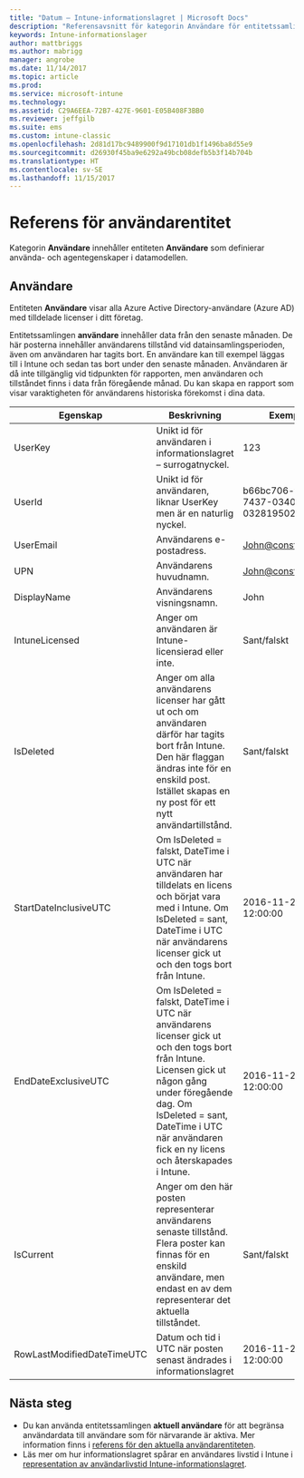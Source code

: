 ```yaml
---
title: "Datum – Intune-informationslagret | Microsoft Docs"
description: "Referensavsnitt för kategorin Användare för entitetssamlingar i API:t för Intune-informationslager."
keywords: Intune-informationslager
author: mattbriggs
ms.author: mabrigg
manager: angrobe
ms.date: 11/14/2017
ms.topic: article
ms.prod: 
ms.service: microsoft-intune
ms.technology: 
ms.assetid: C29A6EEA-72B7-427E-9601-E05B408F3BB0
ms.reviewer: jeffgilb
ms.suite: ems
ms.custom: intune-classic
ms.openlocfilehash: 2d81d17bc9489900f9d17101db1f1496ba8d55e9
ms.sourcegitcommit: d26930f45ba9e6292a49bcb08defb5b3f14b704b
ms.translationtype: HT
ms.contentlocale: sv-SE
ms.lasthandoff: 11/15/2017
---
```

# <a name="reference-for-user-entity"></a>Referens för användarentitet

Kategorin **Användare** innehåller entiteten **Användare** som definierar använda- och agentegenskaper i datamodellen.

## <a name="user"></a>Användare

Entiteten **Användare** visar alla Azure Active Directory-användare (Azure AD) med tilldelade licenser i ditt företag.

Entitetssamlingen **användare** innehåller data från den senaste månaden. De här posterna innehåller användarens tillstånd vid datainsamlingsperioden, även om användaren har tagits bort. En användare kan till exempel läggas till i Intune och sedan tas bort under den senaste månaden. Användaren är då inte tillgänglig vid tidpunkten för rapporten, men användaren och tillståndet finns i data från föregående månad. Du kan skapa en rapport som visar varaktigheten för användarens historiska förekomst i dina data.

| Egenskap  | Beskrivning | Exempel |
|---------|------------|--------|
| UserKey |Unikt id för användaren i informationslagret – surrogatnyckel. |123 |
| UserId |Unikt id för användaren, liknar UserKey men är en naturlig nyckel. |b66bc706-ffff-7437-0340-032819502773 |
| UserEmail |Användarens e-postadress. |John@constoso.com |
| UPN | Användarens huvudnamn. | John@constoso.com |
| DisplayName |Användarens visningsnamn. |John |
| IntuneLicensed |Anger om användaren är Intune-licensierad eller inte. |Sant/falskt |
| IsDeleted | Anger om alla användarens licenser har gått ut och om användaren därför har tagits bort från Intune. Den här flaggan ändras inte för en enskild post. Istället skapas en ny post för ett nytt användartillstånd. |Sant/falskt |
| StartDateInclusiveUTC |Om IsDeleted = falskt, DateTime i UTC när användaren har tilldelats en licens och börjat vara med i Intune. Om IsDeleted = sant, DateTime i UTC när användarens licenser gick ut och den togs bort från Intune. |2016-11-23 12:00:00 |
| EndDateExclusiveUTC |Om IsDeleted = falskt, DateTime i UTC när användarens licenser gick ut och den togs bort från Intune. Licensen gick ut någon gång under föregående dag. Om IsDeleted = sant, DateTime i UTC när användaren fick en ny licens och återskapades i Intune.  |2016-11-23 12:00:00 |
| IsCurrent |Anger om den här posten representerar användarens senaste tillstånd. Flera poster kan finnas för en enskild användare, men endast en av dem representerar det aktuella tillståndet.  |Sant/falskt |
| RowLastModifiedDateTimeUTC |Datum och tid i UTC när posten senast ändrades i informationslagret  |2016-11-23 12:00:00 |

## <a name="next-steps"></a>Nästa steg
 - Du kan använda entitetssamlingen **aktuell användare** för att begränsa användardata till användare som för närvarande är aktiva. Mer information finns i [referens för den aktuella användarentiteten](reports-ref-current-user.md). 
 - Läs mer om hur informationslagret spårar en användares livstid i Intune i [representation av användarlivstid Intune-informationslagret](reports-ref-user-timeline.md).
